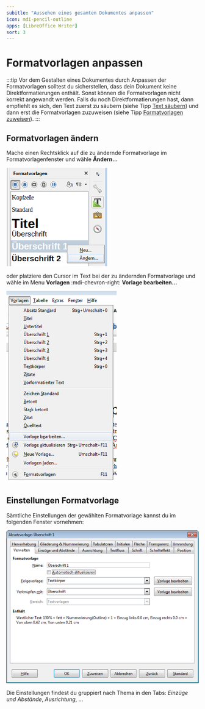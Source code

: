 ```yaml
---
subitle: "Aussehen eines gesamten Dokumentes anpassen"
icon: mdi-pencil-outline
apps: [LibreOffice Writer]
sort: 3
---
```


# Formatvorlagen anpassen



:::tip
Vor dem Gestalten eines Dokumentes durch Anpassen der Formatvorlagen solltest du sicherstellen, dass dein Dokument keine Direktformatierungen enthält. Sonst können die Formatvorlagen nicht korrekt angewandt werden.
Falls du noch Direktformatierungen hast, dann empfiehlt es sich, den Text zuerst zu säubern (siehe Tipp [Text säubern](/textverarbeitung/writer/text-saeubern)) und dann erst die Formatvorlagen zuzuweisen (siehe Tipp [Formatvorlagen zuweisen](/textverarbeitung/writer/formatvorlagen-zuweisen)).
:::

## Formatvorlagen ändern

Mache einen Rechtsklick auf die zu ändernde Formatvorlage im Formatvorlagenfenster und wähle __Ändern…__

![Anpassen der Absatzvorlage «Überschrift 1»](./images/formatvorlage-aendern-fenster.lo.png)

oder platziere den Cursor im Text bei der zu ändernden Formatvorlage und wähle im Menu __Vorlagen__ :mdi-chevron-right: __Vorlage bearbeiten…__

![Anpassen der Absatzvorlage «Überschrift 1»](./images/formatvorlage-aendern-menu.lo.png)

## Einstellungen Formatvorlage

Sämtliche Einstellungen der gewählten Formatvorlage kannst du im folgenden Fenster vornehmen:

![Anpassen der Absatzvorlage «Überschrift 1»](./images/formatvorlage-aendern.lo.png)

Die Einstellungen findest du gruppiert nach Thema in den Tabs: _Einzüge und Abstände_, _Ausrichtung_, …
